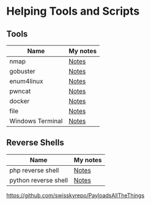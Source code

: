 # Helping Tools and Scripts

## Tools

| Name              | My notes                                   |
|-------------------|--------------------------------------------|
| nmap              | [Notes](./tool-notes/nmap.md)              |
| gobuster          | [Notes](./tool-notes/gobuster.md)          |
| enum4linux        | [Notes](./tool-notes/enum4linux.md)        |
| pwncat            | [Notes](./tool-notes/pwncat.md)            |
| docker            | [Notes](./tool-notes/docker.md)            |
| file              | [Notes](./tool-notes/file.md)              |
| Windows Terminal  | [Notes](./tool-notes/file.md)              |


## Reverse Shells

| Name                      | My notes                                              |
|---------------------------|-------------------------------------------------------|
| php reverse shell         | [Notes](./reverse-shells/reverse-shell-php.md)        |
| python reverse shell      | [Notes](./reverse-shells/reverse-shell-python.md)     |


https://github.com/swisskyrepo/PayloadsAllTheThings